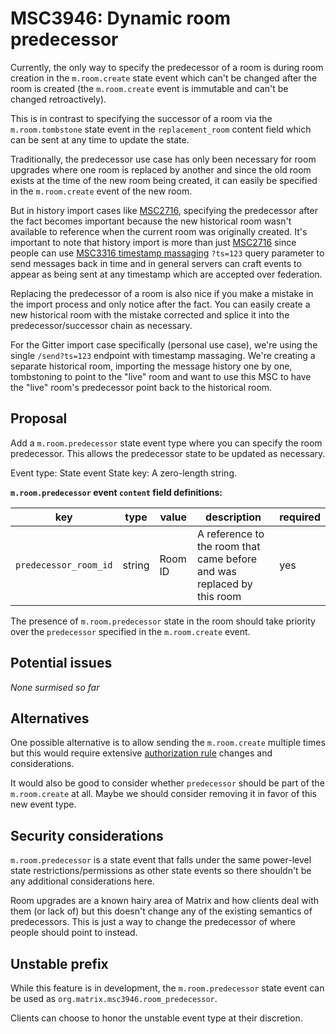 # MSC3946: Dynamic room predecessor

Currently, the only way to specify the predecessor of a room is during room creation in
the `m.room.create` state event which can't be changed after the room is created
(the `m.room.create` event is immutable and can't be changed retroactively).

This is in contrast to specifying the successor of a room via the `m.room.tombstone`
state event in the `replacement_room` content field which can be sent at any time to
update the state.

Traditionally, the predecessor use case has only been necessary for room upgrades where
one room is replaced by another and since the old room exists at the time of the new
room being created, it can easily be specified in the `m.room.create` event of the new
room.

But in history import cases like
[MSC2716](https://github.com/matrix-org/matrix-spec-proposals/pull/2716), specifying the
predecessor after the fact becomes important because the new historical room wasn't
available to reference when the current room was originally created. It's important to
note that history import is more than just
[MSC2716](https://github.com/matrix-org/matrix-spec-proposals/pull/2716) since people
can use [MSC3316 timestamp
massaging](https://github.com/matrix-org/matrix-spec-proposals/pull/3316) `?ts=123`
query parameter to send messages back in time and in general servers can craft events to
appear as being sent at any timestamp which are accepted over federation.

Replacing the predecessor of a room is also nice if you make a mistake in the import
process and only notice after the fact. You can easily create a new historical room with
the mistake corrected and splice it into the predecessor/successor chain as necessary.

For the Gitter import case specifically (personal use case), we're using the single
`/send?ts=123` endpoint with timestamp massaging. We're creating a separate historical
room, importing the message history one by one, tombstoning to point to the "live" room
and want to use this MSC to have the "live" room's predecessor point back to the
historical room.


## Proposal

Add a `m.room.predecessor` state event type where you can specify the room predecessor.
This allows the predecessor state to be updated as necessary.

Event type: State event
State key: A zero-length string.

**`m.room.predecessor` event `content` field definitions:**

key | type | value | description | required
--- | --- | --- | --- | ---
`predecessor_room_id` | string | Room ID | A reference to the room that came before and was replaced by this room | yes

The presence of `m.room.predecessor` state in the room should take priority over the
`predecessor` specified in the `m.room.create` event.


## Potential issues

*None surmised so far*


## Alternatives

One possible alternative is to allow sending the `m.room.create` multiple times but this
would require extensive [authorization
rule](https://spec.matrix.org/v1.5/rooms/v10/#authorization-rules) changes and
considerations.

It would also be good to consider whether `predecessor` should be part of the
`m.room.create` at all. Maybe we should consider removing it in favor of this new event
type.


## Security considerations

`m.room.predecessor` is a state event that falls under the same power-level state
restrictions/permissions as other state events so there shouldn't be any additional
considerations here.

Room upgrades are a known hairy area of Matrix and how clients deal with them (or lack
of) but this doesn't change any of the existing semantics of predecessors. This is just
a way to change the predecessor of where people should point to instead.


## Unstable prefix

While this feature is in development, the `m.room.predecessor` state event can be used
as `org.matrix.msc3946.room_predecessor`.

Clients can choose to honor the unstable event type at their discretion.


